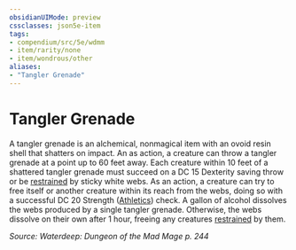 ```yaml
---
obsidianUIMode: preview
cssclasses: json5e-item
tags:
- compendium/src/5e/wdmm
- item/rarity/none
- item/wondrous/other
aliases: 
- "Tangler Grenade"
---
```

# Tangler Grenade



A tangler grenade is an alchemical, nonmagical item with an ovoid resin shell that shatters on impact. An as action, a creature can throw a tangler grenade at a point up to 60 feet away. Each creature within 10 feet of a shattered tangler grenade must succeed on a DC 15 Dexterity saving throw or be [restrained](Mechanics/Rules/conditions.md#Restrained) by sticky white webs. As an action, a creature can try to free itself or another creature within its reach from the webs, doing so with a successful DC 20 Strength ([Athletics](Mechanics/Rules/skills.md#Athletics)) check. A gallon of alcohol dissolves the webs produced by a single tangler grenade. Otherwise, the webs dissolve on their own after 1 hour, freeing any creatures [restrained](Mechanics/Rules/conditions.md#Restrained) by them.

*Source: Waterdeep: Dungeon of the Mad Mage p. 244*